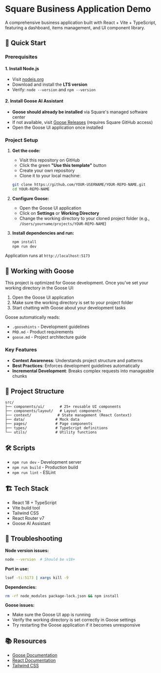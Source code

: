 # Square Business Application Demo

A comprehensive business application built with React + Vite + TypeScript, featuring a dashboard, items management, and UI component library.

## 🚀 Quick Start

### Prerequisites

#### 1. Install Node.js
- Visit [nodejs.org](https://nodejs.org/)
- Download and install the **LTS version**
- Verify: `node --version` and `npm --version`

#### 2. Install Goose AI Assistant
- **Goose should already be installed** via Square's managed software center
- If not available, visit [Goose Releases](https://github.com/squareup/goose-releases/releases) (requires Square GitHub access)
- Open the Goose UI application once installed

### Project Setup

1. **Get the code:**
   - Visit this repository on GitHub
   - Click the green **"Use this template"** button
   - Create your own repository
   - Clone it to your local machine:
   ```bash
   git clone https://github.com/YOUR-USERNAME/YOUR-REPO-NAME.git
   cd YOUR-REPO-NAME
   ```

2. **Configure Goose:**
   - Open the Goose UI application
   - Click on **Settings** or **Working Directory**
   - Change the working directory to your cloned project folder (e.g., `/Users/yourname/projects/YOUR-REPO-NAME`)

3. **Install dependencies and run:**
   ```bash
   npm install
   npm run dev
   ```

Application runs at `http://localhost:5173`

## 🤖 Working with Goose

This project is optimized for Goose development. Once you've set your working directory in the Goose UI:

1. Open the Goose UI application
2. Make sure the working directory is set to your project folder
3. Start chatting with Goose about your development tasks

Goose automatically reads:
- `.goosehints` - Development guidelines
- `PRD.md` - Product requirements
- `goose.md` - Project architecture guide

### Key Features
- **Context Awareness**: Understands project structure and patterns
- **Best Practices**: Enforces development guidelines automatically
- **Incremental Development**: Breaks complex requests into manageable chunks

## 📁 Project Structure

```
src/
├── components/ui/       # 25+ reusable UI components
├── components/layout/   # Layout components
├── context/            # State management (React Context)
├── data/              # Mock data
├── pages/             # Page components
├── types/             # TypeScript definitions
└── utils/             # Utility functions
```

## 🛠 Scripts

- `npm run dev` - Development server
- `npm run build` - Production build
- `npm run lint` - ESLint

## 🏗 Tech Stack

- React 18 + TypeScript
- Vite build tool
- Tailwind CSS
- React Router v7
- Goose AI Assistant

## 🔧 Troubleshooting

**Node version issues:**
```bash
node --version  # Should be v18+
```

**Port in use:**
```bash
lsof -ti:5173 | xargs kill -9
```

**Dependencies:**
```bash
rm -rf node_modules package-lock.json && npm install
```

**Goose issues:**
- Make sure the Goose UI app is running
- Verify the working directory is set correctly in Goose settings
- Try restarting the Goose application if it becomes unresponsive

## 📚 Resources

- [Goose Documentation](https://block.github.io/goose/)
- [React Documentation](https://react.dev/)
- [Tailwind CSS](https://tailwindcss.com/docs)
